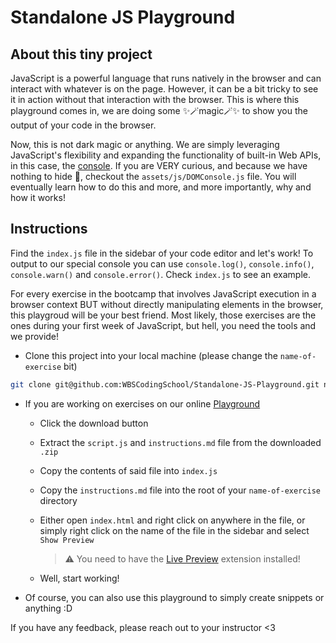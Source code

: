 # Standalone JS Playground

## About this tiny project

JavaScript is a powerful language that runs natively in the browser and can interact with whatever is on the page. However, it can be a bit tricky to see it in action without that interaction with the browser. This is where this playground comes in, we are doing some ✨🪄magic🪄✨ to show you the output of your code in the browser.

Now, this is not dark magic or anything. We are simply leveraging JavaScript's flexibility and expanding the functionality of built-in Web APIs, in this case, the [console](https://developer.mozilla.org/en-US/docs/Web/API/console). If you are VERY curious, and because we have nothing to hide 🫣, checkout the `assets/js/DOMConsole.js` file. You will eventually learn how to do this and more, and more importantly, why and how it works!

## Instructions

Find the `index.js` file in the sidebar of your code editor and let's work! To output to our special console you can use `console.log()`, `console.info()`, `console.warn()` and `console.error()`. Check `index.js` to see an example.

For every exercise in the bootcamp that involves JavaScript execution in a browser context BUT without directly manipulating elements in the browser, this playgroud will be your best friend. Most likely, those exercises are the ones during your first week of JavaScript, but hell, you need the tools and we provide!

- Clone this project into your local machine (please change the `name-of-exercise` bit)

```bash
git clone git@github.com:WBSCodingSchool/Standalone-JS-Playground.git name-of-exercise
```

- If you are working on exercises on our online [Playground](https://playground.wbscod.in/)

  - Click the download button

  - Extract the `script.js` and `instructions.md` file from the downloaded `.zip`
  - Copy the contents of said file into `index.js`
  - Copy the `instructions.md` file into the root of your `name-of-exercise` directory
  - Either open `index.html` and right click on anywhere in the file, or simply right click on the name of the file in the sidebar and select `Show Preview`

    > ⚠️ You need to have the [Live Preview](https://marketplace.visualstudio.com/items?itemName=ms-vscode.live-server) extension installed!

  - Well, start working!

- Of course, you can also use this playground to simply create snippets or anything :D

If you have any feedback, please reach out to your instructor <3
